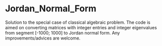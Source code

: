 # Jordan_Normal_Form
Solution to the special case of classical algebraic problem.
The code is aimed on converting matrices with integer entries and integer eigenvalues from segment [-1000; 1000] to Jordan normal form.
Any improvements/advices are welcome.
